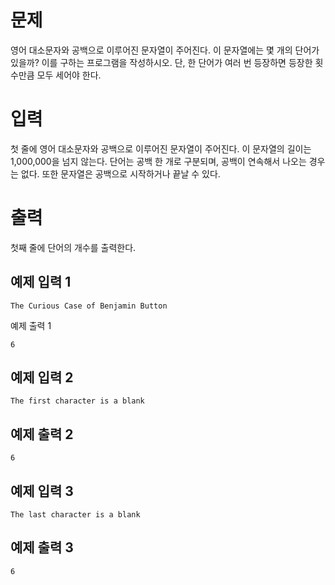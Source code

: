 문제
=========
영어 대소문자와 공백으로 이루어진 문자열이 주어진다. 이 문자열에는 몇 개의 단어가 있을까? 이를 구하는 프로그램을 작성하시오. 단, 한 단어가 여러 번 등장하면 등장한 횟수만큼 모두 세어야 한다.

입력
===========
첫 줄에 영어 대소문자와 공백으로 이루어진 문자열이 주어진다. 이 문자열의 길이는 1,000,000을 넘지 않는다. 단어는 공백 한 개로 구분되며, 공백이 연속해서 나오는 경우는 없다. 또한 문자열은 공백으로 시작하거나 끝날 수 있다.

출력
===========
첫째 줄에 단어의 개수를 출력한다.

예제 입력 1 
----------
```
The Curious Case of Benjamin Button
```

예제 출력 1 
```
6
```
예제 입력 2 
--------------
```
The first character is a blank
```

예제 출력 2 
------
```
6
```
예제 입력 3
--------------
```
The last character is a blank
```
예제 출력 3 
-----------
```
6
```
